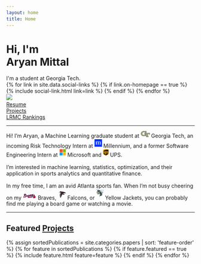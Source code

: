 ```yaml
---
layout: home
title: Home
---
```


<div id="intro-wrapper" class="l-text">
	<div id="intro-title-wrapper">
		<div id="intro-title-text-wrapper">
			<h1 id="intro-title">Hi, I'm <br> Aryan Mittal</h1>
			<div id="intro-subtitle">I'm a student at Georgia Tech.</div>
			<div id="intro-title-socials">
				{% for link in site.data.social-links %}
					{% if link.on-homepage == true %}
						{% include social-link.html link=link %}
					{% endif %}
				{% endfor %}
			</div>
		</div>
		<div id="intro-image-wrapper">
			<!-- <img id="intro-image" src="/images/msft.png"></div> -->
			<img id="intro-image" src="/images/casual.png">
		</div>
	</div>
	<div id="everything-else" class="l-middle">
		<a href="/resume.pdf"><div><i class="fa fa-portrait icon icon-right-space"></i>Resume</div></a>
		<a href="/projects"><div><i class="fas fa-laptop-code icon icon-right-space"></i>Projects</div></a>
		<a href="/lrmc-rankings"><div><i class="fas fa-football-ball icon icon-right-space"></i>LRMC Rankings</div></a>
	</div>
	<hr class="l-middle home-hr">
	<div>
		Hi! I’m Aryan, a Machine Learning graduate student at <img class="intro-logo" style="width: 24px; padding-bottom: 3px;" src="/images/gt.svg"> Georgia Tech, an incoming Risk Technology Intern at <img class="intro-logo" style="width: 20px; padding-bottom: 3px;" src="/images/millennium.svg"> Millennium, and a former Software Engineering Intern at <img class="intro-logo" style="width: 18px; padding-bottom: 3px;" src="/images/microsoft.svg"> Microsoft and <img class="intro-logo" style="width: 15px; padding-bottom: 3px;" src="/images/ups.svg"> UPS.
	</div>
	<div style="height: 1rem"></div>
	<div>
		I’m interested in machine learning, statistics, optimization, and their application in sports analytics and quantitative finance.
	</div>
	<div style="height: 1rem"></div>
	<div>
		In my free time, I am an avid Atlanta sports fan. When I’m not busy cheering on my <img class="intro-logo" style="width: 36px; padding-bottom: 3px;" src="/images/braves.svg"> Braves, <img class="intro-logo" style="width: 22px; padding-bottom: 3px;" src="/images/falcons.svg"> Falcons, or <img class="intro-logo" style="width: 20px; padding-bottom: 7px;" src="/images/buzz.svg"> Yellow Jackets, you can probably find me playing a board game or watching a movie.
	</div>
</div>

<hr class="l-middle home-hr">

<h2 class="feature-title">Featured <a href="/projects">Projects</a></h2>

<div class="cover-wrapper cover-wrapper-3-col l-page">
	{% assign sortedPublications = site.categories.papers | sort: 'feature-order' %}
	{% for feature in sortedPublications %}
		{% if feature.featured == true %}
			{% include feature.html feature=feature %}
		{% endif %}
	{% endfor %}
</div>

<br>

[gt]: https://www.gatech.edu "Georgia Tech"
[math]: https://math.gatech.edu/ "Georgia Tech School of Mathematics"
[coc]: https://www.cc.gatech.edu "Georgia Tech College of Computing"